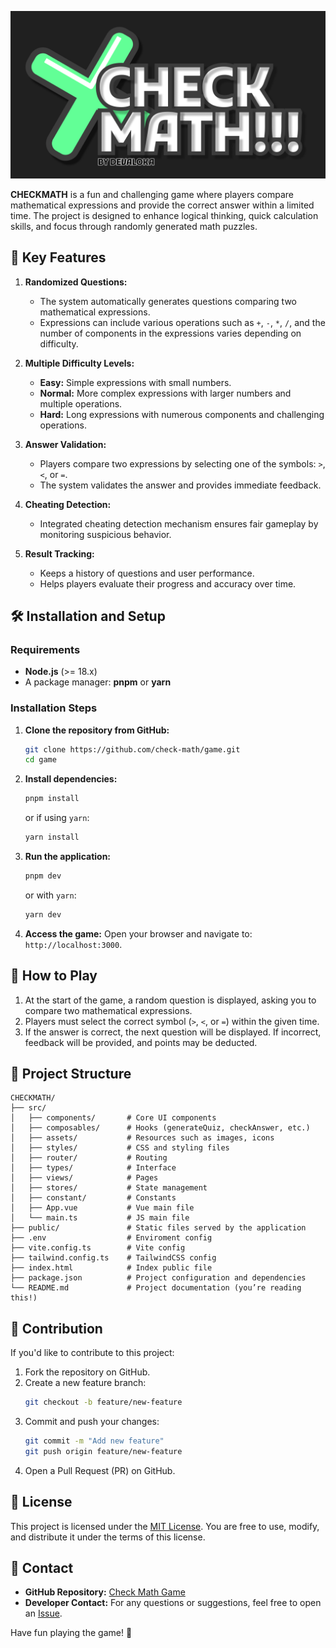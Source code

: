 ![Check Math Game Thumbnail](/public/thumbnail.png)

**CHECKMATH** is a fun and challenging game where players compare mathematical expressions and provide the correct answer within a limited time. The project is designed to enhance logical thinking, quick calculation skills, and focus through randomly generated math puzzles.

## 🚀 Key Features

1. **Randomized Questions:**
    - The system automatically generates questions comparing two mathematical expressions.
    - Expressions can include various operations such as `+`, `-`, `*`, `/`, and the number of components in the expressions varies depending on difficulty.

2. **Multiple Difficulty Levels:**
    - **Easy:** Simple expressions with small numbers.
    - **Normal:** More complex expressions with larger numbers and multiple operations.
    - **Hard:** Long expressions with numerous components and challenging operations.

3. **Answer Validation:**
    - Players compare two expressions by selecting one of the symbols: `>`, `<`, or `=`.
    - The system validates the answer and provides immediate feedback.

4. **Cheating Detection:**
    - Integrated cheating detection mechanism ensures fair gameplay by monitoring suspicious behavior.

5. **Result Tracking:**
    - Keeps a history of questions and user performance.
    - Helps players evaluate their progress and accuracy over time.

## 🛠️ Installation and Setup

### Requirements
- **Node.js** (>= 18.x)
- A package manager: **pnpm** or **yarn**

### Installation Steps
1. **Clone the repository from GitHub:**
   ```bash
   git clone https://github.com/check-math/game.git
   cd game
   ```

2. **Install dependencies:**
   ```bash
   pnpm install
   ```
   or if using `yarn`:
   ```bash
   yarn install
   ```

3. **Run the application:**
   ```bash
   pnpm dev
   ```
   or with `yarn`:
   ```bash
   yarn dev
   ```

4. **Access the game:**
   Open your browser and navigate to: `http://localhost:3000`.

## 🧩 How to Play
1. At the start of the game, a random question is displayed, asking you to compare two mathematical expressions.
2. Players must select the correct symbol (`>`, `<`, or `=`) within the given time.
3. If the answer is correct, the next question will be displayed. If incorrect, feedback will be provided, and points may be deducted.

## 📂 Project Structure

```plaintext
CHECKMATH/
├── src/
│   ├── components/       # Core UI components
│   ├── composables/      # Hooks (generateQuiz, checkAnswer, etc.)
│   ├── assets/           # Resources such as images, icons
│   ├── styles/           # CSS and styling files
│   ├── router/           # Routing
│   ├── types/            # Interface
│   ├── views/            # Pages
│   ├── stores/           # State management
│   ├── constant/         # Constants
│   ├── App.vue           # Vue main file
│   └── main.ts           # JS main file 
├── public/               # Static files served by the application
├── .env                  # Enviroment config
├── vite.config.ts        # Vite config
├── tailwind.config.ts    # TailwindCSS config
├── index.html            # Index public file
├── package.json          # Project configuration and dependencies
└── README.md             # Project documentation (you’re reading this!)
```

## 🌟 Contribution
If you'd like to contribute to this project:
1. Fork the repository on GitHub.
2. Create a new feature branch:
   ```bash
   git checkout -b feature/new-feature
   ```
3. Commit and push your changes:
   ```bash
   git commit -m "Add new feature"
   git push origin feature/new-feature
   ```
4. Open a Pull Request (PR) on GitHub.

## 📄 License
This project is licensed under the [MIT License](LICENSE). You are free to use, modify, and distribute it under the terms of this license.

## 🤝 Contact
- **GitHub Repository:** [Check Math Game](https://github.com/check-math/game)
- **Developer Contact:** For any questions or suggestions, feel free to open an [Issue](https://github.com/check-math/game/issues).

Have fun playing the game! 🎉